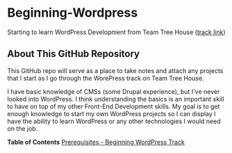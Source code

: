 # Beginning-Wordpress
Starting to learn WordPress Development from Team Tree House ([track link](https://teamtreehouse.com/tracks/wordpress-development))

## About This GitHub Repository

This GitHub repo will serve as a place to take notes and attach any projects that I start as I go through the WorePress track
on Team Tree House.

I have basic knowledge of CMSs (some Drupal experience), but I've never looked into WordPress.  I think understanding the basics
is an important skill to have on top of my other Front-End Development skills.  My goal is to get enough knowledge to start my own
WordPress projects so I can display I have the ability to learn WordPress or any other technologies I would need on the job.

**Table of Contents**
[Prerequisites - Beginning WordPress Track](#prerequisites-beginning-wordpress-track)



